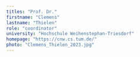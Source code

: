 ```yaml
---
titles: "Prof. Dr."
firstname: "Clemens"
lastname: "Thielen"
role: "coordinator"
university: "Hochschule Weihenstephan-Triesdorf"
homepage: "https://cnw.cs.tum.de/"
photo: "Clemens_Thielen_2023.jpg"
---
```


